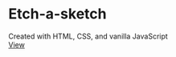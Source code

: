 # Etch-a-sketch

Created with HTML, CSS, and vanilla JavaScript<br>
<a href="https://jnwright.github.io/etch-a-sketch/" target="_blank">View</a>
